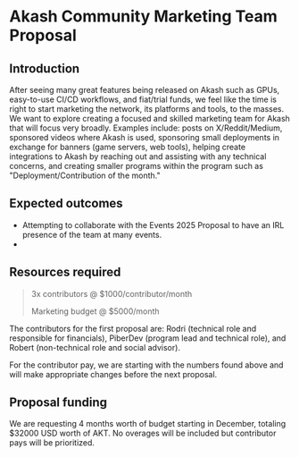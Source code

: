 # Akash Community Marketing Team Proposal

## Introduction

After seeing many great features being released on Akash such as GPUs, easy-to-use CI/CD workflows, and fiat/trial funds, we feel like the time is right to start marketing the network, its platforms and tools, to the masses. We want to explore creating a focused and skilled marketing team for Akash that will focus very broadly. Examples include: posts on X/Reddit/Medium, sponsored videos where Akash is used, sponsoring small deployments in exchange for banners (game servers, web tools), helping create integrations to Akash by reaching out and assisting with any technical concerns, and creating smaller programs within the program such as "Deployment/Contribution of the month." 

## Expected outcomes

- Attempting to collaborate with the Events 2025 Proposal to have an IRL presence of the team at many events.
- 

## Resources required

> 3x contributors @ $1000/contributor/month
> 
> Marketing budget @ $5000/month

The contributors for the first proposal are: Rodri (technical role and responsible for financials), PiberDev (program lead and technical role), and Robert (non-technical role and social advisor).

For the contributor pay, we are starting with the numbers found above and will make appropriate changes before the next proposal.

## Proposal funding

We are requesting 4 months worth of budget starting in December, totaling $32000 USD worth of AKT. No overages will be included but contributor pays will be prioritized.

